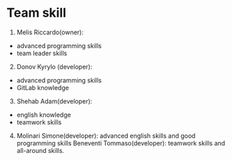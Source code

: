 # Team skill
1. Melis Riccardo(owner): 
- advanced programming skills 
- team leader skills
2. Donov Kyrylo (developer): 
- advanced programming skills 
- GitLab knowledge
3. Shehab Adam(developer): 
- english knowledge 
- teamwork skills
4. Molinari Simone(developer): advanced english skills and good programming skills
Beneventi Tommaso(developer): teamwork skills and all-around skills.
